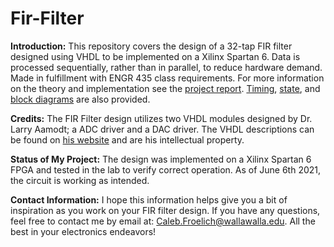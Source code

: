 # Fir-Filter

**Introduction:**  This repository covers the design of a 32-tap FIR filter designed using VHDL to be implemented on a Xilinx Spartan 6. Data is processed sequentially, rather than in parallel, to reduce hardware demand. Made in fulfillment with ENGR 435 class requirements. For more information on the theory and implementation see the [project report](https://github.com/froeca/Fir-Filter/blob/main/Froelich_Lab5_Report_ENGR435.pdf). [Timing](https://github.com/froeca/Fir-Filter/tree/main/Timing-Diagrams), [state](https://github.com/froeca/Fir-Filter/tree/main/State-Diagram), and [block diagrams](https://github.com/froeca/Fir-Filter/tree/main/Block-Diagrams) are also provided.

**Credits:** The FIR Filter design utilizes two VHDL modules designed by Dr. Larry Aamodt; a ADC driver and a DAC driver. The VHDL descriptions can be found on [his website](https://gab.wallawalla.edu/~larry.aamodt/engr435/index.html) and are his intellectual property.

**Status of My Project:** The design was implemented on a Xilinx Spartan 6 FPGA and tested in the lab to verify correct operation. As of June 6th 2021, the circuit is working as intended.

**Contact Information:** I hope this information helps give you a bit of inspiration as you work on your FIR filter design. If you have any questions, feel free to contact me by email at: Caleb.Froelich@wallawalla.edu. All the best in your electronics endeavors!
